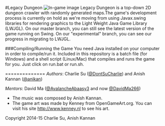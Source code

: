 #Legacy Dungeon
![In-game image](https://raw.githubusercontent.com/DontSuCharlie/LegacyDungeon/master/images/CoverImage.png)
Legacy Dungeon is a top-down 2D dungeon crawler with randomly generated maps.The game's development process is currently on hold as we're moving from using Javax.swing libraries for rendering graphics to the Light Weight Java Game Library (LWJGL). On our master branch, you can still see the latest version of the game running on Swing. On our "experimental" branch, you can see our progress in migrating to LWJGL.

###Compiling/Running the Game
You need Java installed on your computer in order to compile/run it. Included in this repository is a batch file (for Windows) and a shell script (Linux/Mac) that compiles and runs the game for you. Just click on run.bat or run.sh.

==============
*Authors*: Charlie Su ([@DontSuCharlie](http://github.com/DontSuCharlie)) and Anish Kannan ([@anikan](http://github.com/anikan))

*Mentors*: David Ma ([@AvalancheAbaasy3](http://github.com/AvalancheAbaasy3) and now [@DavidMa266](http://github.com/DavidMa266))

* The music was composed by Anish Kannan.
* The game art was made by Kenney from OpenGameArt.org. You can visit his site http://www.kenney.nl to see his art.

Copyright 2014-15 Charlie Su, Anish Kannan